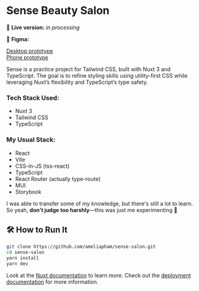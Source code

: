 # Sense Beauty Salon

🔗 **Live version:**  _in processing_

🎨 **Figma:** 

[Desktop prototype](https://www.figma.com/proto/08NGjGBfn0Q2dv570DOrZm/Sense-Beauty-Salon?page-id=0%3A1&node-id=1-449&viewport=23%2C315%2C0.58&t=5JUw37G71P6UeNhA-1&scaling=scale-down&content-scaling=fixed&starting-point-node-id=1%3A449)  
[Phone prototype](https://www.figma.com/proto/08NGjGBfn0Q2dv570DOrZm/Sense-Beauty-Salon?page-id=18%3A8613&node-id=18-8614&viewport=-670%2C292%2C0.59&t=qcV0jimQW0qJuNks-1&scaling=scale-down&content-scaling=fixed&starting-point-node-id=18%3A8614)  

Sense is a practice project for Tailwind CSS, built with Nuxt 3 and TypeScript. The goal is to refine styling skills using utility-first CSS while leveraging Nuxt’s flexibility and TypeScript’s type safety.

### Tech Stack Used:
- Nuxt 3
- Tailwind CSS  
- TypeScript

### My Usual Stack:
- React  
- Vite  
- CSS-in-JS (tss-react)  
- TypeScript  
- React Router (actually type-route)
- MUI  
- Storybook

I was able to transfer some of my knowledge, but there's still a lot to learn. So yeah, **don't judge too harshly**—this was just me experimenting 🥹


## 🛠 How to Run It

```bash
git clone https://github.com/ameliapham/sense-salon.git
cd sense-salon
yarn install
yarn dev
```

Look at the [Nuxt documentation](https://nuxt.com/docs/getting-started/introduction) to learn more.
Check out the [deployment documentation](https://nuxt.com/docs/getting-started/deployment) for more information.
